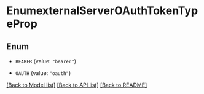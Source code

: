 # EnumexternalServerOAuthTokenTypeProp

## Enum


* `BEARER` (value: `"bearer"`)

* `OAUTH` (value: `"oauth"`)


[[Back to Model list]](../README.md#documentation-for-models) [[Back to API list]](../README.md#documentation-for-api-endpoints) [[Back to README]](../README.md)


